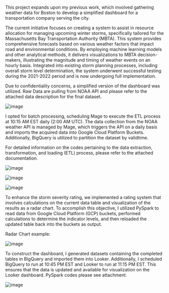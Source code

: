 
This project expands upon my previous work, which involved gathering weather data for Boston to develop a simplified dashboard for a transportation company serving the city.

The current initiative focuses on creating a system to assist in resource allocation for managing upcoming winter storms, specifically tailored for the Massachusetts Bay Transportation Authority (MBTA). This system provides comprehensive forecasts based on various weather factors that impact road and environmental conditions. By employing machine learning models and other analytical methods, it delivers visualizations to MBTA decision-makers, illustrating the magnitude and timing of weather events on an hourly basis. Integrated into existing storm planning processes, including overall storm level determination, the system underwent successful testing during the 2021-2022 period and is now undergoing full implementation.

Due to confidentiality concerns, a simplified version of the dashboard was utilized. Raw Data are pulling from NOAA API and please refer to the attached data description for the final dataset.

![image](https://github.com/TerryLiu207/DE-homework/assets/157868320/f317d71a-cf3c-41b4-ba59-cc8ddffbe75a)

I opted for batch processing, scheduling Mage to execute the ETL process at 10:15 AM EST daily (2:00 AM UTC). The data collection from the NOAA weather API is managed by Mage, which triggers the API on a daily basis and imports the acquired data into Google Cloud Platform Buckets. Additionally, BigQuery is utilized to partition the dataset by validtime.

For detailed information on the codes pertaining to the data extraction, transformation, and loading (ETL) process, please refer to the attached documentation.

![image](https://github.com/TerryLiu207/DE-homework/assets/157868320/5524b8eb-d92e-43cd-81d5-138c4db986f1)

![image](https://github.com/TerryLiu207/DE-homework/assets/157868320/41117010-c49e-451d-9438-5a3c5a4f23c1)

![image](https://github.com/TerryLiu207/DE-homework/assets/157868320/943c5177-b5bd-439d-a91b-3e74deb9960c)


To enhance the storm severity rating, we implemented a rating system that involves calculations on the current data table and visualization of the results as a radar chart. To accomplish this objective, I utilized PySpark to read data from Google Cloud Platform (GCP) buckets, performed calculations to determine the indicator levels, and then reloaded the updated table back into the buckets as output.

Radar Chart example:

![image](https://github.com/TerryLiu207/DE-homework/assets/157868320/eb69e36c-0f13-46e7-9729-936280a6bd94)


To construct the dashboard, I generated datasets containing the completed tables in BigQuery and imported them into Looker. Additionally, I scheduled BigQuery to run at 10:45 PM EST and Looker to run at 11:15 PM EST. This ensures that the data is updated and available for visualization on the Looker dashboard.
PySpark codes please see attachment.

![image](https://github.com/TerryLiu207/DE-homework/assets/157868320/84b87c60-f54d-4ed3-a1bd-3adc570e5d20)


